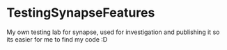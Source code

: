 # TestingSynapseFeatures

My own testing lab for synapse, used for investigation and publishing it so its easier for me to find my code :D
